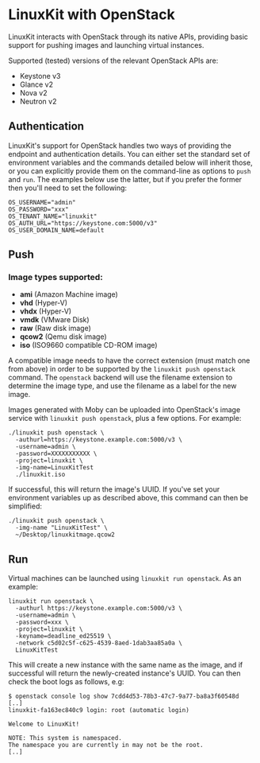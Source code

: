 # LinuxKit with OpenStack

LinuxKit interacts with OpenStack through its native APIs, providing basic support for pushing images and launching virtual instances.

Supported (tested) versions of the relevant OpenStack APIs are:

- Keystone v3
- Glance v2
- Nova v2
- Neutron v2

## Authentication

LinuxKit's support for OpenStack handles two ways of providing the endpoint and authentication details.  You can either set the standard set of environment variables and the commands detailed below will inherit those, or you can explicitly provide them on the command-line as options to `push` and `run`.  The examples below use the latter, but if you prefer the former then you'll need to set the following:

```shell
OS_USERNAME="admin"
OS_PASSWORD="xxx"
OS_TENANT_NAME="linuxkit"
OS_AUTH_URL="https://keystone.com:5000/v3"
OS_USER_DOMAIN_NAME=default
```

## Push

### Image types supported:
- **ami** (Amazon Machine image)
- **vhd** (Hyper-V)
- **vhdx** (Hyper-V)
- **vmdk** (VMware Disk)
- **raw** (Raw disk image)
- **qcow2** (Qemu disk image)
- **iso** (ISO9660 compatible CD-ROM image)

A compatible image needs to have the correct extension (must match one from above) in order to be supported by the `linuxkit push openstack` command. The `openstack` backend will use the filename extension to determine the image type, and use the filename as a label for the new image.

Images generated with Moby can be uploaded into OpenStack's image service with `linuxkit push openstack`, plus a few options.  For example:

```shell
./linuxkit push openstack \
  -authurl=https://keystone.example.com:5000/v3 \
  -username=admin \
  -password=XXXXXXXXXXX \
  -project=linuxkit \
  -img-name=LinuxKitTest
  ./linuxkit.iso
```

If successful, this will return the image's UUID.  If you've set your environment variables up as described above, this command can then be simplified:

```shell
./linuxkit push openstack \
  -img-name "LinuxKitTest" \
  ~/Desktop/linuxkitmage.qcow2
```

## Run

Virtual machines can be launched using `linuxkit run openstack`.  As an example:

```shell
linuxkit run openstack \
  -authurl https://keystone.example.com:5000/v3 \
  -username=admin \
  -password=xxx \
  -project=linuxkit \
  -keyname=deadline_ed25519 \
  -network c5d02c5f-c625-4539-8aed-1dab3aa85a0a \
  LinuxKitTest
```

This will create a new instance with the same name as the image, and if successful will return the newly-created instance's UUID.  You can then check the boot logs as follows, e.g:

```shell
$ openstack console log show 7cdd4d53-78b3-47c7-9a77-ba8a3f60548d
[..]
linuxkit-fa163ec840c9 login: root (automatic login)

Welcome to LinuxKit!

NOTE: This system is namespaced.
The namespace you are currently in may not be the root.
[..]
```
